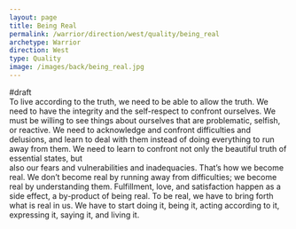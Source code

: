 ```yaml
---
layout: page
title: Being Real
permalink: /warrior/direction/west/quality/being_real
archetype: Warrior
direction: West
type: Quality
image: /images/back/being_real.jpg
---
```

#draft   
To live according to the truth, we need to be able to allow the truth. We need to have the integrity and the self-respect to confront ourselves. We must be willing to see things about ourselves that are problematic, selfish, or reactive. We need to acknowledge and confront difficulties and delusions, and learn to deal with them instead of doing everything to run away from them. We need to learn to confront not only the beautiful truth of essential states, but  
also our fears and vulnerabilities and inadequacies. That’s how we become real. We don’t become real by running away from difficulties; we become real by understanding them. Fulfillment, love, and satisfaction happen as a side effect, a by-product of being real. To be real, we have to bring forth what is real in us. We have to start doing it, being it, acting according to it, expressing it, saying it, and living it.
